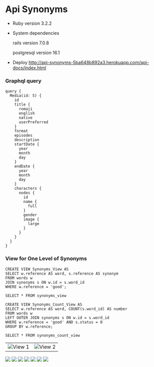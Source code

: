 # Api Synonyms

* Ruby version 3.2.2

* System dependencies

  rails version 7.0.8

  postgresql version 16.1

* Deploy
  http://api-synonyms-5ba648b892a3.herokuapp.com/api-docs/index.html

### Graphql query

```
query {
  Media(id: 5) {
    id
    title {
      romaji
      english
      native
      userPreferred
    }
    format
    episodes
    description
    startDate {
      year
      month
      day
    }
    endDate {
      year
      month
      day
    }
    characters {
      nodes {
        id
        name {
          full
        }
        gender
        image {
          large
        }
      }
    }
  }
}

```

### View for One Level of Synonyms

```
CREATE VIEW Synonyms_View AS
SELECT w.reference AS word, s.reference AS synonym
FROM words w
JOIN synonyms s ON w.id = s.word_id
WHERE w.reference = 'good';

SELECT * FROM synonyms_view 

```

```
CREATE VIEW Synonyms_Count_View AS
SELECT w.reference AS word, COUNT(s.word_id) AS number
FROM words w
LEFT OUTER JOIN synonyms s ON w.id = s.word_id
WHERE w.reference = 'good' AND s.status = 0
GROUP BY w.reference;

SELECT * FROM synonyms_count_view

```

<table>
  <tr>
    <td><img src="/images/view1.png" alt="View 1"></td>
    <td><img src="/images/view2.png" alt="View 2"></td>
  </tr>
</table>

<img src="/images/root.png">
<img src="/images/login.png">
<img src="/images/index.png">
<img src="/images/create.png">
<img src="/images/review.png">
<img src="/images/authorize.png">
<img src="/images/delete.png">

